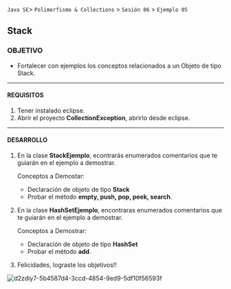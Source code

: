 
`Java SE`> `Polimorfismo & Collections` > `Sesión 06` > `Ejemplo 05`

## Stack

### OBJETIVO

- Fortalecer con ejemplos los conceptos relacionados a un Objeto de tipo Stack.

<hr>

#### REQUISITOS

1. Tener instalado eclipse.
2. Abrir el proyecto <b>CollectionException</b>, abrirlo desde eclipse.

<hr>

#### DESARROLLO

1. En la clase <b>StackEjemplo</b>, econtrarás enumerados comentarios que te guiarán en el ejemplo a demostrar.

   Conceptos a Demostar:
   
    <ul>
      <li> Declaración de objeto de tipo <b>Stack</b>
      <li> Probar el método <b>empty, push, pop, peek, search</b>.
    </ul>

2. En la clase <b>HashSetEjemplo</b>, encontraras enumerados comentarios que te guiarán en el ejemplo a demostrar.

   Conceptos a Demostrar:
   
   <ul>
      <li> Declaración de objeto de tipo <b>HashSet</b>
      <li> Probar el método <b>add</b>.
   </ul>
   

3. Felicidades, lograste los objetivos!!

![d2zdiy7-5b4587d4-3ccd-4854-9ed9-5df10f56593f](https://user-images.githubusercontent.com/56565204/67425280-51a5c600-f59d-11e9-9baf-5ef3aeca8a11.png)
